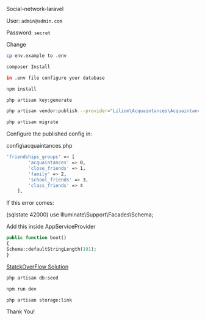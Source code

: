 Social-network-laravel

User: `admin@admin.com`

Password: `secret`

Change 
```sh
cp env.example to .env

composer Install

in .env file configure your database

npm install

php artisan key:generate

php artisan vendor:publish --provider="Liliom\Acquaintances\AcquaintancesServiceProvider"

php artisan migrate
```

Configure the published config in:

config\acquaintances.php
```sh
'friendships_groups' => [
        'acquaintances' => 0,
        'close_friends' => 1,
        'family' => 2,
        'school_friends' => 3,
        'class_friends' => 4
    ],
```

If this error comes:

(sqlstate 42000)
use Illuminate\Support\Facades\Schema;

Add this inside AppServiceProvider

```php
public function boot()
{
Schema::defaultStringLength(191);
}
```


[StatckOverFlow Solution](https://stackoverflow.com/questions/23786359/laravel-migration-unique-key-is-too-long-even-if-specified)

```sh
php artisan db:seed

npm run dev

php artisan storage:link
```

Thank You!

